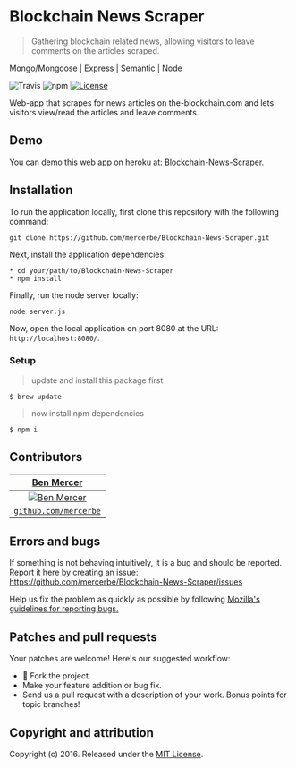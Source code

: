 # Blockchain News Scraper
> Gathering blockchain related news, allowing visitors to leave comments on the articles scraped.

Mongo/Mongoose | Express | Semantic | Node

![Travis](https://img.shields.io/travis/USER/REPO.svg)
![npm](https://img.shields.io/npm/v/npm.svg)
[![License](http://img.shields.io/:license-mit-blue.svg?style=flat-square)](http://badges.mit-license.org)

Web-app that scrapes for news articles on the-blockchain.com and lets visitors view/read the articles and leave comments.

## Demo

You can demo this web app on heroku at:  [Blockchain-News-Scraper](https://infinite-ravine-10771.herokuapp.com/).

## Installation

To run the application locally, first clone this repository with the following command:

	git clone https://github.com/mercerbe/Blockchain-News-Scraper.git

Next, install the application dependencies:

	* cd your/path/to/Blockchain-News-Scraper
	* npm install

Finally, run the node server locally:

	node server.js

Now, open the local application on port 8080 at the URL: `http://localhost:8080/`.

### Setup

> update and install this package first

```shell
$ brew update
```

> now install npm dependencies

```shell
$ npm i
```

## Contributors

| <a href="http://github.com/mercerbe" target="_blank">**Ben Mercer**</a> |
| :---: |
| [![Ben Mercer](https://avatars3.githubusercontent.com/u/35779366?s=150&v=3)](http://github.com/mercerbe) |
| <a href="http://github.com/mercerbe" target="_blank">`github.com/mercerbe`</a> |



## Errors and bugs

If something is not behaving intuitively, it is a bug and should be reported.
Report it here by creating an issue: https://github.com/mercerbe/Blockchain-News-Scraper/issues

Help us fix the problem as quickly as possible by following [Mozilla's guidelines for reporting bugs.](https://developer.mozilla.org/en-US/docs/Mozilla/QA/Bug_writing_guidelines#General_Outline_of_a_Bug_Report)

## Patches and pull requests

Your patches are welcome! Here's our suggested workflow:

* 🍴 Fork the project.
* Make your feature addition or bug fix.
* Send us a pull request with a description of your work. Bonus points for topic branches!

## Copyright and attribution

Copyright (c) 2016. Released under the [MIT License](https://github.com/mercerbe/Blockchain-News-Scraper/LICENSE).
